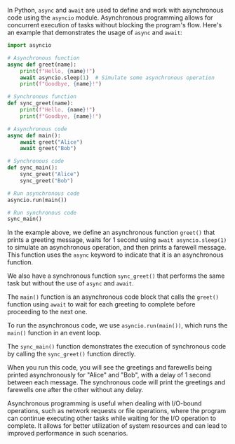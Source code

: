 In Python, `async` and `await` are used to define and work with asynchronous code using the `asyncio` module. Asynchronous programming allows for concurrent execution of tasks without blocking the program's flow. Here's an example that demonstrates the usage of `async` and `await`:

```python
import asyncio

# Asynchronous function
async def greet(name):
    print(f"Hello, {name}!")
    await asyncio.sleep(1)  # Simulate some asynchronous operation
    print(f"Goodbye, {name}!")

# Synchronous function
def sync_greet(name):
    print(f"Hello, {name}!")
    print(f"Goodbye, {name}!")

# Asynchronous code
async def main():
    await greet("Alice")
    await greet("Bob")

# Synchronous code
def sync_main():
    sync_greet("Alice")
    sync_greet("Bob")

# Run asynchronous code
asyncio.run(main())

# Run synchronous code
sync_main()
```

In the example above, we define an asynchronous function `greet()` that prints a greeting message, waits for 1 second using `await asyncio.sleep(1)` to simulate an asynchronous operation, and then prints a farewell message. This function uses the `async` keyword to indicate that it is an asynchronous function.

We also have a synchronous function `sync_greet()` that performs the same task but without the use of `async` and `await`.

The `main()` function is an asynchronous code block that calls the `greet()` function using `await` to wait for each greeting to complete before proceeding to the next one.

To run the asynchronous code, we use `asyncio.run(main())`, which runs the `main()` function in an event loop.

The `sync_main()` function demonstrates the execution of synchronous code by calling the `sync_greet()` function directly.

When you run this code, you will see the greetings and farewells being printed asynchronously for "Alice" and "Bob", with a delay of 1 second between each message. The synchronous code will print the greetings and farewells one after the other without any delay.

Asynchronous programming is useful when dealing with I/O-bound operations, such as network requests or file operations, where the program can continue executing other tasks while waiting for the I/O operation to complete. It allows for better utilization of system resources and can lead to improved performance in such scenarios.